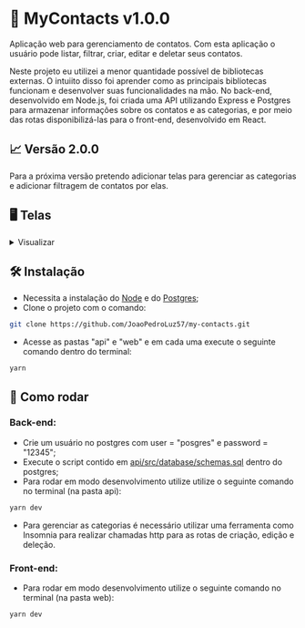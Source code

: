# 📖 MyContacts v1.0.0

Aplicação web para gerenciamento de contatos. Com esta aplicação o usuário pode listar, filtrar, criar, editar e deletar seus contatos.

Neste projeto eu utilizei a menor quantidade possível de bibliotecas externas. O intuiito disso foi aprender como as principais bibliotecas funcionam e desenvolver
suas funcionalidades na mão.
No back-end, desenvolvido em Node.js, foi criada uma API utilizando Express e Postgres para armazenar informações sobre os contatos e as categorias, e por meio das 
rotas disponibilizá-las para o front-end, desenvolvido em React.

## 📈 Versão 2.0.0

Para a próxima versão pretendo adicionar telas para gerenciar as categorias e adicionar filtragem de contatos por elas.

## 🖥 Telas
<details>
<summary>Visualizar</summary>

![01-Home-page](https://user-images.githubusercontent.com/70025328/219879169-56d279d5-9059-4730-812c-93d6a2bcd189.png)
![02-Cadastro-contato](https://user-images.githubusercontent.com/70025328/219879171-dc3e4a44-6eaf-43ed-a142-a3f5dc38dd96.png)
![03-Home-page02](https://user-images.githubusercontent.com/70025328/219879174-93c070d3-ef12-45aa-a847-98e044c0770c.png)
![04-Editar-contato](https://user-images.githubusercontent.com/70025328/219879177-e0f37714-b446-400d-9a05-899e83afa02b.png)
![05-Modal-deletar-contato](https://user-images.githubusercontent.com/70025328/219879180-2ee66069-0244-4707-9f20-fe432e8a3958.png)
![06-Contato-filtrado-nao-encontrado](https://user-images.githubusercontent.com/70025328/219879182-0ef8cb01-bf20-49ab-a463-67632fd6c245.png)
![07-Nenhum-contato](https://user-images.githubusercontent.com/70025328/219879183-4deca921-d4c0-4622-8897-e8e6d759ade1.png)
![08-Erro-obter-contatos](https://user-images.githubusercontent.com/70025328/219879186-876eb34c-91db-4852-ad5d-aa5b5ea84a3f.png)

</details>

## 🛠 Instalação

- Necessita a instalação do [Node](https://nodejs.org/en/) e do [Postgres](https://www.postgresql.org/);
- Clone o projeto com o comando:
```bash 
git clone https://github.com/JoaoPedroLuz57/my-contacts.git 
``` 
- Acesse as pastas "api" e "web" e em cada uma execute o seguinte comando dentro do terminal: 
```bash
yarn
```

## 🚀 Como rodar

### Back-end:
- Crie um usuário no postgres com user = "posgres" e password = "12345";
- Execute o script contido em [api/src/database/schemas.sql](https://github.com/JoaoPedroLuz57/my-contacts/blob/main/api/src/database/schema.sql) dentro do postgres;
- Para rodar em modo desenvolvimento utilize utilize o seguinte comando no terminal (na pasta api):
```bash
yarn dev
```
- Para gerenciar as categorias é necessário utilizar uma ferramenta como Insomnia para realizar chamadas http para as rotas de criação, edição e deleção.

### Front-end: 
- Para rodar em modo desenvolvimento utilize o seguinte comando no terminal (na pasta web):
```bash
yarn dev
```

